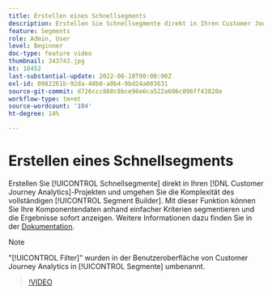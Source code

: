 ```yaml
---
title: Erstellen eines Schnellsegments
description: Erstellen Sie Schnellsegmente direkt in Ihren Customer Journey Analytics-Projekten und umgehen Sie die Komplexität des vollständigen Segment Builders. Mit dieser Funktion können Sie Ihre Komponentendaten anhand einfacher Kriterien segmentieren und die Ergebnisse sofort anzeigen.
feature: Segments
role: Admin, User
level: Beginner
doc-type: feature video
thumbnail: 343743.jpg
kt: 10452
last-substantial-update: 2022-06-10T00:00:00Z
exl-id: 0982261b-92da-48b0-a0b4-9bd24a083631
source-git-commit: d726ccc860c8bce96e6ca522a606c096ff43828e
workflow-type: tm+mt
source-wordcount: '104'
ht-degree: 14%

---
```


# Erstellen eines Schnellsegments

Erstellen Sie [!UICONTROL Schnellsegmente] direkt in Ihren [!DNL Customer Journey Analytics]-Projekten und umgehen Sie die Komplexität des vollständigen [!UICONTROL Segment Builder]. Mit dieser Funktion können Sie Ihre Komponentendaten anhand einfacher Kriterien segmentieren und die Ergebnisse sofort anzeigen. Weitere Informationen dazu finden Sie in der [Dokumentation](https://experienceleague.adobe.com/en/docs/analytics-platform/using/cja-components/cja-segments/quick-filters).

>[!NOTE]
>
> &quot;[!UICONTROL Filter]&quot; wurden in der Benutzeroberfläche von Customer Journey Analytics in [!UICONTROL Segmente] umbenannt.

>[!VIDEO](https://video.tv.adobe.com/v/343743/?quality=12&learn=on)
